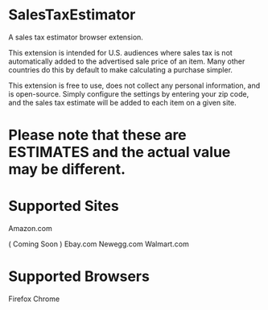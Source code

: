 # SalesTaxEstimator
A sales tax estimator browser extension.

This extension is intended for U.S. audiences where sales tax is not automatically added to the advertised sale price of an item.
Many other countries do this by default to make calculating a purchase simpler.

This extension is free to use, does not collect any personal information, and is open-source.
Simply configure the settings by entering your zip code, and the sales tax estimate will be added to each item on a given site.

# Please note that these are ESTIMATES and the actual value may be different.

# Supported Sites
Amazon.com

( Coming Soon )
Ebay.com
Newegg.com
Walmart.com

# Supported Browsers
Firefox
Chrome
